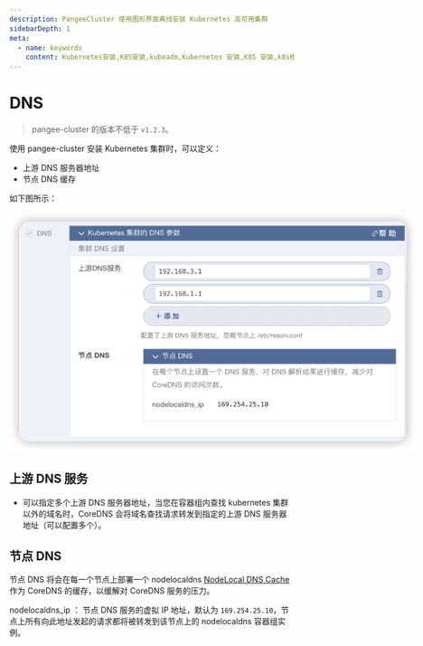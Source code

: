 ```yaml
---
description: PangeeCluster 使用图形界面离线安装 Kubernetes 高可用集群
sidebarDepth: 1
meta:
  - name: keywords
    content: Kubernetes安装,K8S安装,kubeadm,Kubernetes 安装,K8S 安装,k8s搭建
---
```


# DNS

> pangee-cluster 的版本不低于 `v1.2.3`。

使用 pangee-cluster 安装 Kubernetes 集群时，可以定义：

- 上游 DNS 服务器地址
- 节点 DNS 缓存

如下图所示：

<p>
  <img src="./dns.assets/dns-config.png" style="max-width: 720px;"/>
</p>

## 上游 DNS 服务

- 可以指定多个上游 DNS 服务器地址，当您在容器组内查找 kubernetes 集群以外的域名时，CoreDNS 会将域名查找请求转发到指定的上游 DNS 服务器地址（可以配置多个）。

## 节点 DNS

节点 DNS 将会在每一个节点上部署一个 nodelocaldns [NodeLocal DNS Cache](https://github.com/kubernetes/enhancements/blob/master/keps/sig-network/1024-nodelocal-cache-dns/README.md) 作为 CoreDNS 的缓存，以缓解对 CoreDNS 服务的压力。

nodelocaldns_ip ： 节点 DNS 服务的虚拟 IP 地址，默认为 `169.254.25.10`，节点上所有向此地址发起的请求都将被转发到该节点上的 nodelocaldns 容器组实例。
